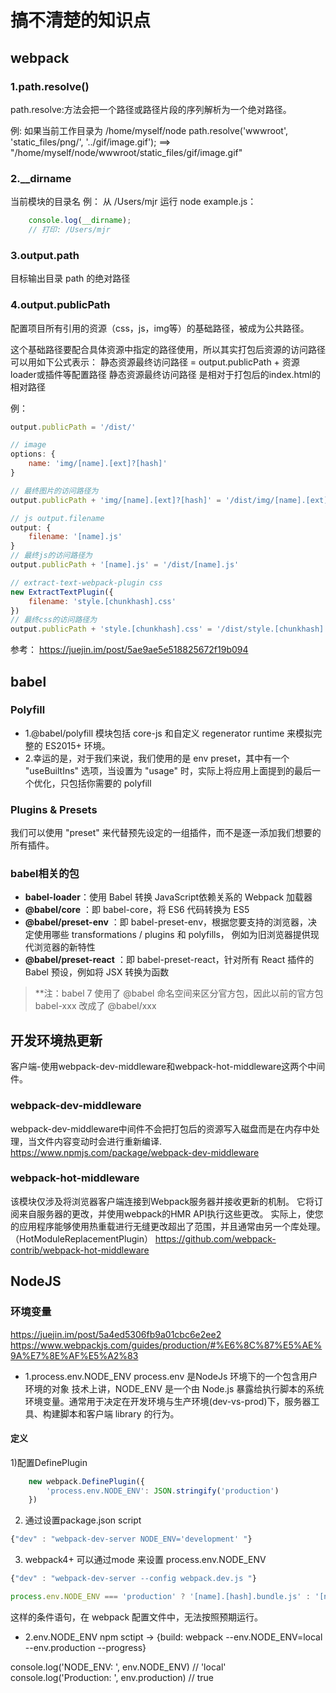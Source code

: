 # 搞不清楚的知识点

## webpack
### 1.path.resolve()
path.resolve:方法会把一个路径或路径片段的序列解析为一个绝对路径。

例: 如果当前工作目录为 /home/myself/node
    path.resolve('wwwroot', 'static_files/png/', '../gif/image.gif');
==> "/home/myself/node/wwwroot/static_files/gif/image.gif"

### 2.__dirname
当前模块的目录名
例： 从 /Users/mjr 运行 node example.js：
```javascript
    console.log(__dirname);
    // 打印: /Users/mjr
```

### 3.output.path
目标输出目录 path 的绝对路径

### 4.output.publicPath
配置项目所有引用的资源（css，js，img等）的基础路径，被成为公共路径。

这个基础路径要配合具体资源中指定的路径使用，所以其实打包后资源的访问路径可以用如下公式表示：
静态资源最终访问路径 = output.publicPath + 资源loader或插件等配置路径
静态资源最终访问路径 是相对于打包后的index.html的相对路径   

例：
```javascript
output.publicPath = '/dist/'

// image
options: {
 	name: 'img/[name].[ext]?[hash]'
}

// 最终图片的访问路径为
output.publicPath + 'img/[name].[ext]?[hash]' = '/dist/img/[name].[ext]?[hash]'

// js output.filename
output: {
	filename: '[name].js'
}
// 最终js的访问路径为
output.publicPath + '[name].js' = '/dist/[name].js'

// extract-text-webpack-plugin css
new ExtractTextPlugin({
	filename: 'style.[chunkhash].css'
})
// 最终css的访问路径为
output.publicPath + 'style.[chunkhash].css' = '/dist/style.[chunkhash].css'

```
参考：
https://juejin.im/post/5ae9ae5e518825672f19b094

## babel
### Polyfill
- 1.@babel/polyfill 模块包括 core-js 和自定义 regenerator runtime 来模拟完整的 ES2015+ 环境。
- 2.幸运的是，对于我们来说，我们使用的是 env preset，其中有一个 "useBuiltIns" 选项，当设置为 "usage" 时，实际上将应用上面提到的最后一个优化，只包括你需要的 polyfill

### Plugins & Presets
我们可以使用 "preset" 来代替预先设定的一组插件，而不是逐一添加我们想要的所有插件。

### babel相关的包
- __babel-loader__：使用 Babel 转换 JavaScript依赖关系的 Webpack 加载器
- __@babel/core__ ：即 babel-core，将 ES6 代码转换为 ES5
- __@babel/preset-env__ ：即 babel-preset-env，根据您要支持的浏览器，决定使用哪些 transformations / plugins 和 polyfills，
                         例如为旧浏览器提供现代浏览器的新特性
- __@babel/preset-react__ ：即 babel-preset-react，针对所有 React 插件的 Babel 预设，例如将 JSX 转换为函数

> **注：babel 7 使用了 @babel 命名空间来区分官方包，因此以前的官方包 babel-xxx 改成了 @babel/xxx

## 开发环境热更新
客户端-使用webpack-dev-middleware和webpack-hot-middleware这两个中间件。 

### webpack-dev-middleware
webpack-dev-middleware中间件不会把打包后的资源写入磁盘而是在内存中处理，当文件内容变动时会进行重新编译.
https://www.npmjs.com/package/webpack-dev-middleware


### webpack-hot-middleware
该模块仅涉及将浏览器客户端连接到Webpack服务器并接收更新的机制。 它将订阅来自服务器的更改，并使用webpack的HMR API执行这些更改。 实际上，使您的应用程序能够使用热重载进行无缝更改超出了范围，并且通常由另一个库处理。（HotModuleReplacementPlugin）
https://github.com/webpack-contrib/webpack-hot-middleware

## NodeJS
### 环境变量
https://juejin.im/post/5a4ed5306fb9a01cbc6e2ee2
https://www.webpackjs.com/guides/production/#%E6%8C%87%E5%AE%9A%E7%8E%AF%E5%A2%83

- 1.process.env.NODE_ENV
   process.env 是NodeJs 环境下的一个包含用户环境的对象
   技术上讲，NODE_ENV 是一个由 Node.js 暴露给执行脚本的系统环境变量。通常用于决定在开发环境与生产环境(dev-vs-prod)下，服务器工具、构建脚本和客户端 library 的行为。

#### 定义
 1)配置DefinePlugin
``` javascript
    new webpack.DefinePlugin({
        'process.env.NODE_ENV': JSON.stringify('production')
    })
 ```
2) 通过设置package.json script 
``` javascript
{"dev" : "webpack-dev-server NODE_ENV='development' "}
```

3) webpack4+ 可以通过mode 来设置 process.env.NODE_ENV
``` javascript
{"dev" : "webpack-dev-server --config webpack.dev.js "}
```

``` javascript
process.env.NODE_ENV === 'production' ? '[name].[hash].bundle.js' : '[name].bundle.js' 
```
这样的条件语句，在 webpack 配置文件中，无法按照预期运行。



- 2.env.NODE_ENV 
npm sctipt -> {build: webpack --env.NODE_ENV=local --env.production --progress}

console.log('NODE_ENV: ', env.NODE_ENV) // 'local'
console.log('Production: ', env.production) // true